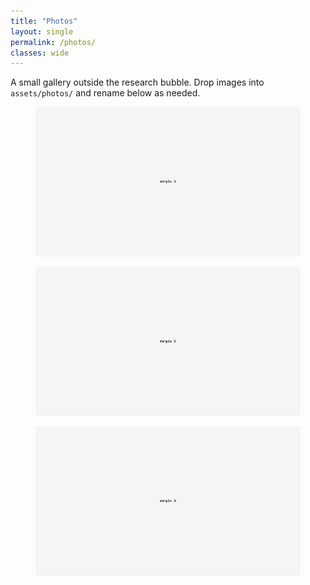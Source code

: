 ```yaml
---
title: "Photos"
layout: single
permalink: /photos/
classes: wide
---
```


A small gallery outside the research bubble. Drop images into `assets/photos/` and rename below as needed.

<div class="grid__wrapper">
  <figure class="grid__item">
    <img src="/assets/photos/sample1.jpg" alt="Sample 1">
  </figure>
  <figure class="grid__item">
    <img src="/assets/photos/sample2.jpg" alt="Sample 2">
  </figure>
  <figure class="grid__item">
    <img src="/assets/photos/sample3.jpg" alt="Sample 3">
  </figure>
</div>

